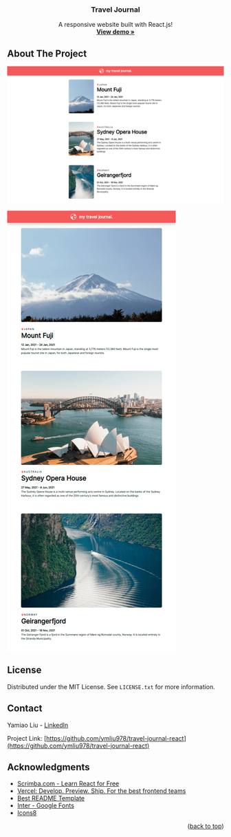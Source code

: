   <h3 align="center">Travel Journal</h3>

  <p align="center">
    A responsive website built with React.js!
    <br />
    <a href="https://travel-journal-react-zeta.vercel.app/"><strong>View demo »</strong></a>
  </p>



## About The Project

![Desktop View](src/images/desktop-view.png)

![Mobile View](src/images/mobile-view.png)

## License

Distributed under the MIT License. See `LICENSE.txt` for more information.



## Contact

Yamiao Liu - [LinkedIn](www.linkedin.com/in/yamiaoliu) 

Project Link: [https://github.com/ymliu978/travel-journal-react](https://github.com/ymliu978/travel-journal-react)



## Acknowledgments

* [Scrimba.com - Learn React for Free](https://scrimba.com/playlist/pqQgrcN)
* [Vercel: Develop. Preview. Ship. For the best frontend teams](https://vercel.com/)
* [Best README Template](https://github.com/othneildrew/Best-README-Template)
* [Inter - Google Fonts](https://fonts.google.com/specimen/Inter)
* [Icons8](https://icons8.com/)

<p align="right">(<a href="#top">back to top</a>)</p>
